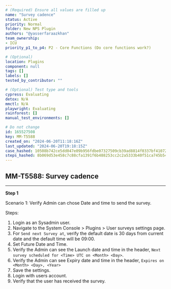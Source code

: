 ```yaml
---
# (Required) Ensure all values are filled up
name: "Survey cadence"
status: Active
priority: Normal
folder: New NPS Plugin
authors: "@yasserfaraazkhan"
team_ownership:
- ICU
priority_p1_to_p4: P2 - Core Functions (Do core functions work?)

# (Optional)
location: Plugins
component: null
tags: []
labels: []
tested_by_contributor: ""

# (Optional) Test type and tools
cypress: Evaluating
detox: N/A
mmctl: N/A
playwright: Evaluating
rainforest: []
manual_test_environments: []

# Do not change
id: 165527508
key: MM-T5588
created_on: "2024-06-20T11:18:16Z"
last_updated: "2024-06-20T19:18:15Z"
case_hashed: 10508b742ce5dd047e09b956fdbe07327509cb39ad8814f0337bf41072a07c39ed09490b3b790f99975c47af4b288d08
steps_hashed: 8b069d53e458c7c88cfa1391f6b488253cc2c2a5333b40f51ca745b54827ae6f39dfdb0ee7ff7e5b85480bcbce2d51b1
---
```


<!-- (Auto-generated) Based on frontmatter's "key" and "name" -->

## MM-T5588: Survey cadence

---

**Step 1**

Scenario 1: Verify Admin can chose Date and time to send the survey.

Steps:

1. Login as an Sysadmin user.
2. Navigate to the System Console > Plugins > User surveys settings page.
3. For `Send next Survey at`, verify the default date is 30 days from current date and the default time will be 09:00.
4. Set Future Date and Time.
5. Verify the Admin can see the Launch date and time in the header, `Next survey scheduled for <Time> UTC on <Month> <Day>`.
6. Verify the Admin can see Expiry date and time in the header, `Expires on <Month> <Day>, <Year>`
7. Save the settings.
8. Login with users account.
9. Verify that the user has received the survey.
